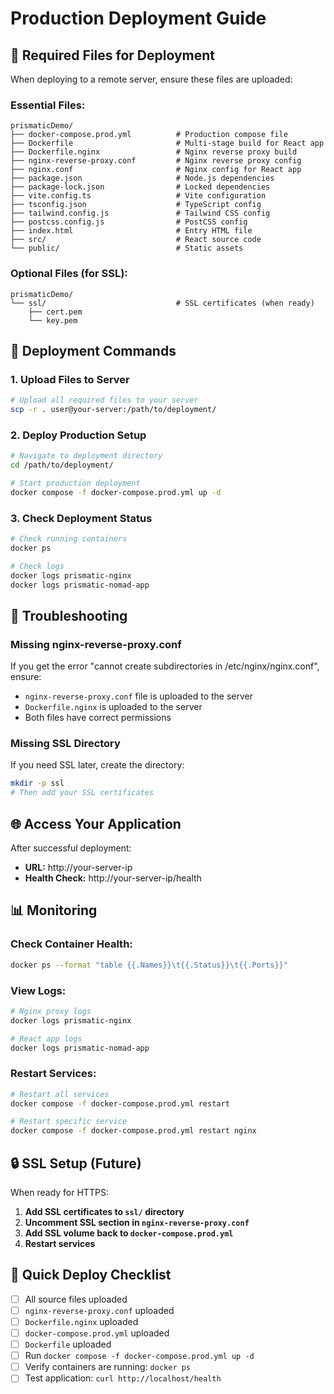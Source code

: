 # Production Deployment Guide

## 📁 Required Files for Deployment

When deploying to a remote server, ensure these files are uploaded:

### **Essential Files:**
```
prismaticDemo/
├── docker-compose.prod.yml          # Production compose file
├── Dockerfile                       # Multi-stage build for React app
├── Dockerfile.nginx                 # Nginx reverse proxy build
├── nginx-reverse-proxy.conf         # Nginx reverse proxy config
├── nginx.conf                       # Nginx config for React app
├── package.json                     # Node.js dependencies
├── package-lock.json                # Locked dependencies
├── vite.config.ts                   # Vite configuration
├── tsconfig.json                    # TypeScript config
├── tailwind.config.js               # Tailwind CSS config
├── postcss.config.js                # PostCSS config
├── index.html                       # Entry HTML file
├── src/                             # React source code
└── public/                          # Static assets
```

### **Optional Files (for SSL):**
```
prismaticDemo/
└── ssl/                             # SSL certificates (when ready)
    ├── cert.pem
    └── key.pem
```

## 🚀 Deployment Commands

### **1. Upload Files to Server**
```bash
# Upload all required files to your server
scp -r . user@your-server:/path/to/deployment/
```

### **2. Deploy Production Setup**
```bash
# Navigate to deployment directory
cd /path/to/deployment/

# Start production deployment
docker compose -f docker-compose.prod.yml up -d
```

### **3. Check Deployment Status**
```bash
# Check running containers
docker ps

# Check logs
docker logs prismatic-nginx
docker logs prismatic-nomad-app
```

## 🔧 Troubleshooting

### **Missing nginx-reverse-proxy.conf**
If you get the error "cannot create subdirectories in /etc/nginx/nginx.conf", ensure:
- `nginx-reverse-proxy.conf` file is uploaded to the server
- `Dockerfile.nginx` is uploaded to the server
- Both files have correct permissions

### **Missing SSL Directory**
If you need SSL later, create the directory:
```bash
mkdir -p ssl
# Then add your SSL certificates
```

## 🌐 Access Your Application

After successful deployment:
- **URL:** http://your-server-ip
- **Health Check:** http://your-server-ip/health

## 📊 Monitoring

### **Check Container Health:**
```bash
docker ps --format "table {{.Names}}\t{{.Status}}\t{{.Ports}}"
```

### **View Logs:**
```bash
# Nginx proxy logs
docker logs prismatic-nginx

# React app logs
docker logs prismatic-nomad-app
```

### **Restart Services:**
```bash
# Restart all services
docker compose -f docker-compose.prod.yml restart

# Restart specific service
docker compose -f docker-compose.prod.yml restart nginx
```

## 🔒 SSL Setup (Future)

When ready for HTTPS:

1. **Add SSL certificates to `ssl/` directory**
2. **Uncomment SSL section in `nginx-reverse-proxy.conf`**
3. **Add SSL volume back to `docker-compose.prod.yml`**
4. **Restart services**

## 🎯 Quick Deploy Checklist

- [ ] All source files uploaded
- [ ] `nginx-reverse-proxy.conf` uploaded
- [ ] `Dockerfile.nginx` uploaded
- [ ] `docker-compose.prod.yml` uploaded
- [ ] `Dockerfile` uploaded
- [ ] Run `docker compose -f docker-compose.prod.yml up -d`
- [ ] Verify containers are running: `docker ps`
- [ ] Test application: `curl http://localhost/health`
